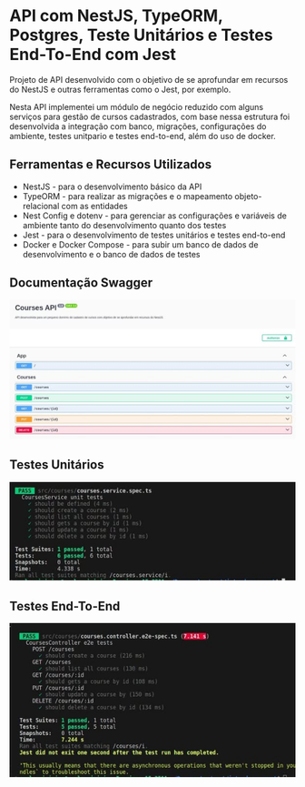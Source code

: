 # API com NestJS, TypeORM, Postgres, Teste Unitários e Testes End-To-End com Jest
<p>
  Projeto de API desenvolvido com o objetivo de se aprofundar em recursos do NestJS e outras ferramentas como o Jest, por exemplo.
</p>
<p>
  Nesta API implementei um módulo de negócio reduzido com alguns serviços para gestão de cursos cadastrados, com base nessa estrutura foi desenvolvida a integração com banco, migrações, configurações do ambiente, testes unitpario e testes end-to-end, além do uso de docker.
</p>

## Ferramentas e Recursos Utilizados

<ul>
  <li>NestJS - para o desenvolvimento básico da API</li>
  <li>TypeORM - para realizar as migrações e o mapeamento objeto-relacional com as entidades</li>
  <li>Nest Config e dotenv - para gerenciar as configurações e variáveis de ambiente tanto do desenvolvimento quanto dos testes</li>
  <li>Jest - para o desenvolvimento de testes unitários e testes end-to-end</li>
  <li> Docker e Docker Compose - para subir um banco de dados de desenvolvimento e o banco de dados de testes</li>
</ul>

## Documentação Swagger
<p>
  <img src="https://github.com/CarlosVinicios99/API-Nest-TypeORM-Postgres-Jest/blob/main/imagens/documentacao-swagger.jpg?raw=true">
</p>

## Testes Unitários
<p>
  <img src="https://github.com/CarlosVinicios99/API-Nest-TypeORM-Postgres-Jest/blob/main/imagens/testes-unitarios.jpg?raw=true">
</p>

## Testes End-To-End
<p>
  <img src="https://github.com/CarlosVinicios99/API-Nest-TypeORM-Postgres-Jest/blob/main/imagens/testes-end-to-end.jpg?raw=true">
</p>
